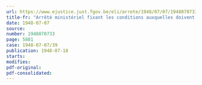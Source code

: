 ```yaml
---
url: https://www.ejustice.just.fgov.be/eli/arrete/1948/07/07/1948070733/justel
title-fr: "Arrêté ministériel fixant les conditions auxquelles doivent satisfaire les instruments utilisés pour déterminer, par la méthode Gerber, la teneur en matière grasse du lait entier pour être admis à la vérification et pour en recevoir la marque"
date: 1948-07-07
source:
number: 1948070733
page: 5881
case: 1948-07-07/39
publication: 1948-07-18
starts:
modifies:
pdf-original:
pdf-consolidated:
---
```



